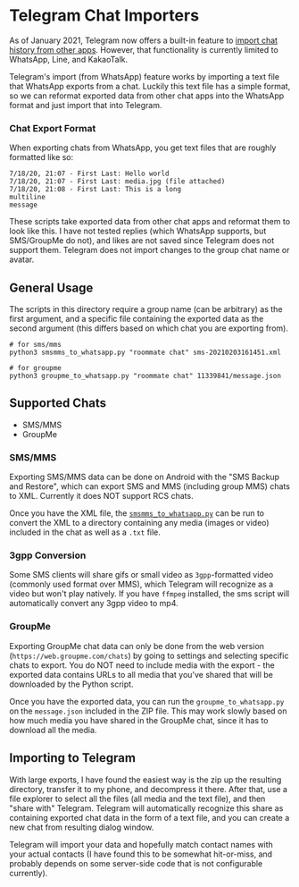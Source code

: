 # Telegram Chat Importers

As of January 2021, Telegram now offers a built-in feature to [import chat history from other apps](https://telegram.org/blog/move-history). However, that functionality is currently limited to WhatsApp, Line, and KakaoTalk.

Telegram's import (from WhatsApp) feature works by importing a text file that WhatsApp exports from a chat. Luckily this text file has a simple format, so we can reformat exported data from other chat apps into the WhatsApp format and just import that into Telegram.

### Chat Export Format

When exporting chats from WhatsApp, you get text files that are roughly formatted like so:

```
7/18/20, 21:07 - First Last: Hello world
7/18/20, 21:07 - First Last: media.jpg (file attached)
7/18/20, 21:08 - First Last: This is a long
multiline
message
```

These scripts take exported data from other chat apps and reformat them to look like this. I have not tested replies (which WhatsApp supports, but SMS/GroupMe do not), and likes are not saved since Telegram does not support them. Telegram does not import changes to the group chat name or avatar.

## General Usage

The scripts in this directory require a group name (can be arbitrary) as the first argument, and a specific file containing the exported data as the second argument (this differs based on which chat you are exporting from).

```
# for sms/mms
python3 smsmms_to_whatsapp.py "roommate chat" sms-20210203161451.xml

# for groupme
python3 groupme_to_whatsapp.py "roommate chat" 11339841/message.json
```

## Supported Chats

- SMS/MMS
- GroupMe

### SMS/MMS

Exporting SMS/MMS data can be done on Android with the "SMS Backup and Restore", which can export SMS and MMS (including group MMS) chats to XML. Currently it does NOT support RCS chats.

Once you have the XML file, the [`smsmms_to_whatsapp.py`](./smsmms_to_whatsapp.py) can be run to convert the XML to a directory containing any media (images or video) included in the chat as well as a `.txt` file.

### 3gpp Conversion

Some SMS clients will share gifs or small video as `3gpp`-formatted video (commonly used format over MMS), which Telegram will recognize as a video but won't play natively. If you have `ffmpeg` installed, the sms script will automatically convert any 3gpp video to mp4.

### GroupMe

Exporting GroupMe chat data can only be done from the web version (`https://web.groupme.com/chats`) by going to settings and selecting specific chats to export. You do NOT need to include media with the export - the exported data contains URLs to all media that you've shared that will be downloaded by the Python script.

Once you have the exported data, you can run the `groupme_to_whatsapp.py` on the `message.json` included in the ZIP file. This may work slowly based on how much media you have shared in the GroupMe chat, since it has to download all the media.

## Importing to Telegram

With large exports, I have found the easiest way is the zip up the resulting directory, transfer it to my phone, and decompress it there. After that, use a file explorer to select all the files (all media and the text file), and then "share with" Telegram. Telegram will automatically recognize this share as containing exported chat data in the form of a text file, and you can create a new chat from resulting dialog window.

Telegram will import your data and hopefully match contact names with your actual contacts (I have found this to be somewhat hit-or-miss, and probably depends on some server-side code that is not configurable currently).
